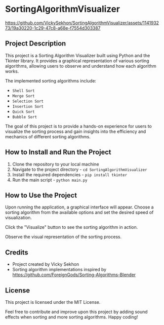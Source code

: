 # SortingAlgorithmVisualizer

https://github.com/VickySekhon/SortingAlgorithmVisualizer/assets/114193273/19a30220-1c29-47c8-a68e-f7554d303387

## Project Description
This project is a Sorting Algorithm Visualizer built using Python and the Tkinter library. It provides a graphical representation of various sorting algorithms, allowing users to observe and understand how each algorithm works.

The implemented sorting algorithms include:

- ```Shell Sort```
- ```Merge Sort```
- ```Selection Sort```
- ```Insertion Sort```
- ```Quick Sort```
- ```Bubble Sort```

The goal of this project is to provide a hands-on experience for users to visualize the sorting process and gain insights into the efficiency and mechanics of different sorting algorithms.

## How to Install and Run the Project

1. Clone the repository to your local machine
2. Navigate to the project directory - ```cd SortingAlgorithmVisualizer```
3. Install the required dependencies - ```pip install tkinter```
4. Run the main script - ```python main.py```

## How to Use the Project

Upon running the application, a graphical interface will appear. Choose a sorting algorithm from the available options and set the desired speed of visualization.

Click the "Visualize" button to see the sorting algorithm in action.

Observe the visual representation of the sorting process.

## Credits
- Project created by Vicky Sekhon
- Sorting algorithm implementations inspired by https://github.com/ForeignGods/Sorting-Algorithms-Blender

## License
This project is licensed under the MIT License.

Feel free to contribute and improve upon this project by adding sound effects when sorting and more sorting algorithms. Happy coding!
